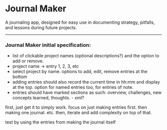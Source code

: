 # Journal Maker
A journaling app, designed for easy use in documenting strategy, pitfalls, and lessons during future projects.

---

### Journal Maker initial specification:

- list of clickable project names (optional descriptions?) and the option to add or remove.
- project name -> entry 1, 2, 3, etc
- select project by name. options to add, edit, remove entries at the bottom
- adding entries should also record the current time in hh:mm  and display at the top. option for named entries too, for entries of note.
- entries should have marked sections as such: overview, challenges, new concepts learned, thoughts. - xml?


first, just get it to simply work. focus on just making entries first. then making one journal. etc.
then, iterate and add complexity on top of that.

test by using the entries from making the journal itself